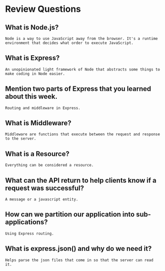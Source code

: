# Review Questions

## What is Node.js?

    Node is a way to use JavaScript away from the browser. It's a runtime environment that decides what order to execute JavaScript.

## What is Express?

    An unopinionated light framework of Node that abstracts some things to make coding in Node easier.

## Mention two parts of Express that you learned about this week.

    Routing and middleware in Express.

## What is Middleware?

    Middleware are functions that execute between the request and response to the server.

## What is a Resource?

    Everything can be considered a resource.

## What can the API return to help clients know if a request was successful?

    A message or a javascript entity.

## How can we partition our application into sub-applications?

    Using Express routing.

## What is express.json() and why do we need it?

    Helps parse the json files that come in so that the server can read it.
